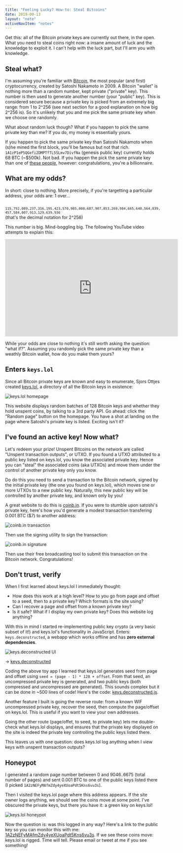 ```yaml
---
title: "Feeling Lucky? How-to: Steal Bitcoins"
date: 2019-09-13
layout: "note"
activeNavItem: "notes"
---
```


Get this: all of the Bitcoin private keys are currently out there, in the open.
What you need to steal coins right now: a insane amount of luck and the
knowledge to exploit it. I can't help with the luck part, but I'll arm you with
knowledge.

## Steal what?

I'm assuming you're familiar with [Bitcoin][bitcoin], the most popular (and
first) cryptocurrency, created by Satoshi Nakamoto in 2009. A Bitcoin "wallet"
is nothing more than a random number, kept private ("private" key).  This
number is then used to generate another number (your "public" key). This is
considered secure because a private key is picked from an extremely big range:
from 1 to 2^256 (see next section for a good explanation on how big 2^256 is).
So it's unlikely that you and me pick the same private key when we choose one
randomly.

What about random luck though? What if you happen to pick the same private key
than me? If you do, my money is essentially yours.

If you happen to pick the same private key than Satoshi Nakamoto when (s)he
mined the first block, you'll be famous but not that rich.
`1A1zP1eP5QGefi2DMPTfTL5SLmv7DivfNa` (genesis public key) currently holds 68 BTC
(~$500k). Not bad. If you happen the pick the same private key than one of
[these people][bitcoin-top-100], however: congratulations, you're a
billionnaire.

## What are my odds?

In short: close to nothing. More precisely, if you're targetting a particular
address, your odds are: 1 over...

<code style="font-size:11px">
115,792,089,237,316,195,423,570,985,008,687,907,853,269,984,665,640,564,039,457,584,007,913,129,639,936
</code>
(that's the decimal notation for 2^256)

This number is big. Mind-boggling big. The following YouTube video attempts to explain this:

<iframe width="560" height="315" src="https://www.youtube.com/embed/S9JGmA5_unY" frameborder="0" allow="accelerometer; autoplay; encrypted-media; gyroscope; picture-in-picture" allowfullscreen></iframe>

While your odds are close to nothing it's still worth asking the question:
"what if?". Assuming you randomly pick the same private key than a weathly
Bitcoin wallet, how do you make them yours?

## Enters `keys.lol`

Since all Bitcoin private keys are known and easy to enumerate, Sjors Ottjes
created [keys.lol][keys.lol], a directory of all the Bitcoin keys in existence:

![keys.lol homepage](/img/keys.lol.png)

This website displays random batches of 128 Bitcoin keys and whether they hold
unspent coins, by talking to a 3rd party API. Go ahead: click the "Random page"
button on the homepage. You have a shot at landing on the page where Satoshi's
private key is listed. Exciting isn't it?

## I've found an active key! Now what?

Let's redeem your prize! Unspent Bitcoins on the network are called "Unspent
transaction outputs", or UTXO. If you found a UTXO attributed to a public key
listed on keys.lol, you know the associated private key. Hence you can "steal"
the associated coins (aka UTXOs) and move them under the control of another
private key only you know.

Do do this you need to send a transaction to the Bitcoin network, signed by the
initial private key (the one you found on keys.lol), which moves one or more
UTXOs to a new public key. Naturally, this new public key will be controlled by
another private key, and known only by you!

A great website to do this is [coinb.in][coinb.in]. If you were to stumble upon
satoshi's private key, here's how you'd generate a modest transaction
transfering 0.001 BTC ($7) to another address:

![coinb.in transaction](/img/coinb.in.png)

Then use the signing utility to sign the transaction:

![coinb.in signature](/img/coinb.in.signature.png)

Then use their free broadcasting tool to submit this transaction on the Bitcoin
network. Congratulations!

## Don't trust, verify

When I first learned about keys.lol I immediately thought:
* How does this work at a high level? How to you go from page and offset to a seed, then to a private key? Which formats is the site using?
* Can I recover a page and offset from a known private key?
* Is it safe? What if I display my own private key? Does this website log anything?

With this in mind I started re-implementing public key crypto (a very basic
subset of it!) and keys.lol's functionality in JavaScript. Enters:
`keys.deconstructed`, a webapp which works offline and has **zero external
dependencies**.

![keys.deconstructed UI](/img/keys.deconstructed-ui.png)

&rarr; [keys.deconstructed][keys.deconstructed]

Coding the above toy app I learned that keys.lol generates seed from page and
offset using `seed = (page - 1) * 128 + offset`. From that seed, an
uncompressed private key is generated, and two public keys (both compressed and
uncompressed are generated). This sounds complex but it can be done in ~500
lines of code! Here's the code: [keys.deconstructed.js][keys.deconstructed.js].

Another feature I built is going the reverse route: from a known WIF
uncompressed private key, recover the seed, then compute the page/offset on
keys.lol. This is useful if you want to view your own addresses.

Going the other route (page/offet, to seed, to private key) lets me
double-check what keys.lol displays, and ensures that the private key displayed
on the site is indeed the private key controlling the public keys listed there.

This leaves us with one question: does keys.lol log anything when I view keys
with unspent transaction outputs?

## Honeypot

I generated a random page number between 0 and 9046..6675
(total number of pages) and sent 0.001 BTC to one of the public keys listed
there (I picked `1A2zNEFyMAfmZdy4yeXUoaPdt5Kns6vu3s`).

Then I visited the keys.lol page where this address appears. If the site owner
logs anything, we should see the coins move at some point. I've obscured the
private keys, but there you have it: a green key on keys.lol!

![keys.lol honeypot](/img/keys.lol.honeypot.png)

Now the question is: was this logged in any way? Here's a link to the public
key so you can monitor this with me:
[1A2zNEFyMAfmZdy4yeXUoaPdt5Kns6vu3s](https://www.blockchain.com/btc/address/1A2zNEFyMAfmZdy4yeXUoaPdt5Kns6vu3s).
If we see these coins move: keys.lol is rigged. Time will tell. Please email
or tweet at me if you see something!

[bitcoin]: https://bitcoin.org/en/
[bitcoin-top-100]: https://bitinfocharts.com/top-100-richest-bitcoin-addresses.html
[keys.lol]: https://keys.lol/
[coinb.in]: https://coinb.in/#newTransaction
[keys.deconstructed]: /labs/keys.deconstructed
[keys.deconstructed.js]: https://github.com/ArnaudBrousseau/arnaudbrousseau.com/blob/master/src/files/labs/keys.deconstructed/keys.deconstructed.js
